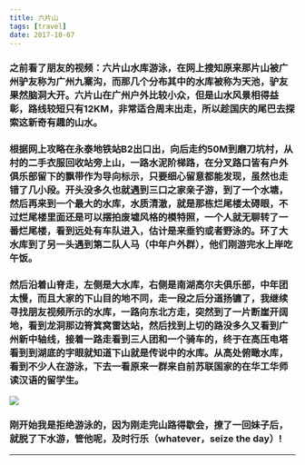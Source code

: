 ```yaml
---
title: 六片山
tags: [travel]
date: 2017-10-07
---
```


### 之前看了朋友的视频：六片山水库游泳，在网上搜知原来那片山被广州驴友称为广州九寨沟，而那几个分布其中的水库被称为天池，驴友果然脑洞大开。六片山在广州户外比较小众，但是山水风景相得益彰，路线较短只有12KM，非常适合周末出走，所以趁国庆的尾巴去探索这新奇有趣的山水。

### 根据网上攻略在永泰地铁站B2出口出，向后走约50M到磨刀坑村，从村的二手衣服回收站旁上山，一路水泥阶梯路，在分叉路口皆有户外俱乐部留下的飘带作为导向标示，只要细心留意都能发现，虽然也走错了几小段。开头没多久也就遇到三口之家亲子游，到了一个水塘，然后再来到一个最大的水库，水质清澈，就是那栋烂尾楼太碍眼，不过烂尾楼里面还是可以摆拍废墟风格的模特照，一个人就无聊转了一番烂尾楼，看到远处有车队进入，估计是来垂钓或者野泳的。环了大水库到了另一头遇到第二队人马（中年户外群），他们刚游完水上岸吃午饭。

### 然后沿着山脊走，左侧是大水库，右侧是南湖高尔夫俱乐部，中年团太慢，而且大家的下山目的地不同，走一段之后分道扬镳了，我继续寻找朋友视频所示的水库，一路向东北方走，突然到了一片断崖开阔地，看到龙洞那边筲箕窝雷达站，然后找到上切的路没多久又看到广州新中轴线，接着一路走看到三人团和一个骑车的，终于在高压电塔看到到湖底的字眼就知道下山就是传说中的水库。从高处俯瞰水库，看到不少人在游泳，下去一看原来一群来自前苏联国家的在华工华师读汉语的留学生。

![](https://wx1.sinaimg.cn/mw1024/67804861gy1fkcu7q19fsj21kw16o7wj.jpg)

### 刚开始我是拒绝游泳的，因为刚走完山路得歇会，撩了一回妹子后，就脱了下水游，管他呢，及时行乐（whatever，seize the day）!

 * * *
